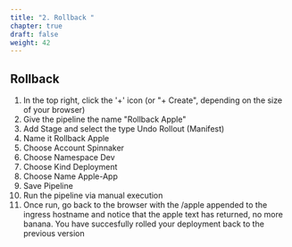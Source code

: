```yaml
---
title: "2. Rollback "
chapter: true
draft: false
weight: 42
---
```


## Rollback
1. In the top right, click the '+' icon (or "+ Create", depending on the size of your browser)
1. Give the pipeline the name "Rollback Apple"
2. Add Stage and select the type Undo Rollout (Manifest)
3. Name it Rollback Apple
4. Choose Account Spinnaker
5. Choose Namespace Dev
6. Choose Kind Deployment
7. Choose Name Apple-App
8. Save Pipeline
9. Run the pipeline via manual execution
10. Once run, go back to the browser with the /apple appended to the ingress hostname and notice that the apple text has returned, no more banana. You have succesfully rolled your deployment back to the previous version
